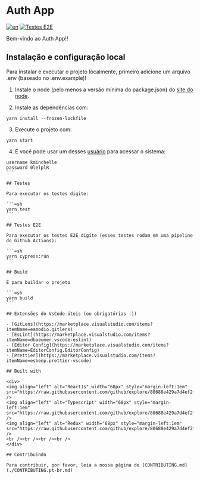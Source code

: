 # Auth App

[![en](https://img.shields.io/badge/lang-en-red.svg)](https://github.com/harrisonhenri/auth-app/README.md)
[![Testes E2E](https://github.com/harrisonhenri/auth-app/actions/workflows/main.yml/badge.svg?branch=master)](https://github.com/harrisonhenri/auth-app/actions/workflows/main.yml/badge.svg?branch=master)

Bem-vindo ao Auth App!!

## Instalação e configuração local

Para instalar e executar o projeto localmente, primeiro adicione um arquivo .env (baseado no .env.example)!

1. Instale o node (pelo menos a versão mínima do package.json) do [site do node](https://nodejs.org/en/download/).

2. Instale as dependências com:

```=sh
yarn install --frozen-lockfile
```

3. Execute o projeto com:

```=sh
yarn start
```

4. E você pode usar um desses [usuário](https://dummyjson.com/users) para acessar o sistema:

````=sh
username kminchelle
password 0lelplR
```

## Testes

Para executar os testes digite:

```=sh
yarn test
```

## Testes E2E

Para executar os testes E2E digite (esses testes rodam em uma pipeline do Github Actions):

```=sh
yarn cypress:run
```

## Build

E para buildar o projeto

```=sh
yarn build
```

## Extensões do VsCode úteis (ou obrigatórias :))

- [GitLens](https://marketplace.visualstudio.com/items?itemName=eamodio.gitlens)
- [EsLint](https://marketplace.visualstudio.com/items?itemName=dbaeumer.vscode-eslint)
- [Editor Config](https://marketplace.visualstudio.com/items?itemName=EditorConfig.EditorConfig)
- [Prettier](https://marketplace.visualstudio.com/items?itemName=esbenp.prettier-vscode)

## Built with

<div>
<img align="left" alt="ReactJs" width="68px" style="margin-left:1em" src="https://raw.githubusercontent.com/github/explore/80688e429a7d4ef2fca1e82350fe8e3517d3494d/topics/react/react.png" />
<img align="left" alt="Typescript" width="68px" style="margin-left:1em" src="https://raw.githubusercontent.com/github/explore/80688e429a7d4ef2fca1e82350fe8e3517d3494d/topics/typescript/typescript.png" />
<img align="left" alt="Redux" width="68px" style="margin-left:1em" src="https://raw.githubusercontent.com/github/explore/80688e429a7d4ef2fca1e82350fe8e3517d3494d/topics/redux/redux.png" />
<br /><br /><br /><br />
</div>

## Contribuindo

Para contribuir, por favor, leia a nossa página de [CONTRIBUTING.md](./CONTRIBUTING.pt-br.md)
````
